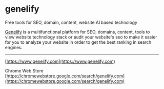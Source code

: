 # genelify
Free tools for SEO, domain, content, website AI based technology

[Genelify](https://www.genelify.com) is a multifunctional platform for SEO, domains, content, tools to view website technology stack or audit your website's seo to make it easier for you to analyze your website in order to get the best ranking in search engines.

-------------------------------------------------
[https://www.genelify.com](https://www.genelify.com)

Chrome Web Store [https://chromewebstore.google.com/search/genelify.com](https://chromewebstore.google.com/search/genelify.com)
